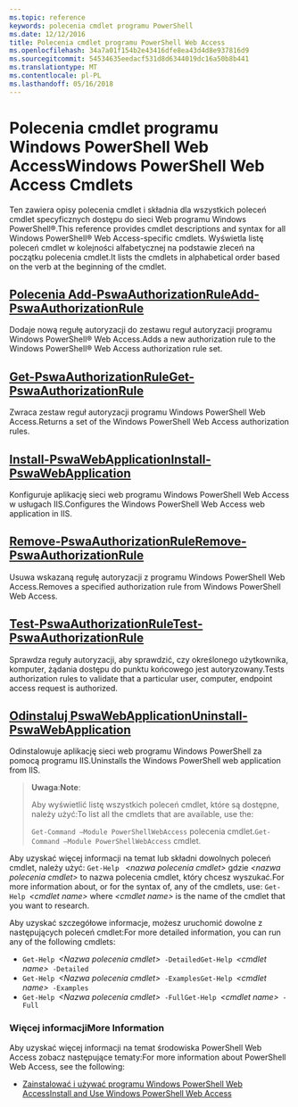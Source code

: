 ```yaml
---
ms.topic: reference
keywords: polecenia cmdlet programu PowerShell
ms.date: 12/12/2016
title: Polecenia cmdlet programu PowerShell Web Access
ms.openlocfilehash: 34a7a01f154b2e43416dfe8ea43d4d8e937816d9
ms.sourcegitcommit: 54534635eedacf531d8d6344019dc16a50b8b441
ms.translationtype: MT
ms.contentlocale: pl-PL
ms.lasthandoff: 05/16/2018
---
```

# <a name="windows-powershell-web-access-cmdlets"></a><span data-ttu-id="2a0df-103">Polecenia cmdlet programu Windows PowerShell Web Access</span><span class="sxs-lookup"><span data-stu-id="2a0df-103">Windows PowerShell Web Access Cmdlets</span></span>

<span data-ttu-id="2a0df-104">Ten zawiera opisy polecenia cmdlet i składnia dla wszystkich poleceń cmdlet specyficznych dostępu do sieci Web programu Windows PowerShell®.</span><span class="sxs-lookup"><span data-stu-id="2a0df-104">This reference provides cmdlet descriptions and syntax for all Windows PowerShell® Web Access-specific cmdlets.</span></span> <span data-ttu-id="2a0df-105">Wyświetla listę poleceń cmdlet w kolejności alfabetycznej na podstawie zleceń na początku polecenia cmdlet.</span><span class="sxs-lookup"><span data-stu-id="2a0df-105">It lists the cmdlets in alphabetical order based on the verb at the beginning of the cmdlet.</span></span>

## <a name="add-pswaauthorizationruleadd-pswaauthorizationrulemd"></a>[<span data-ttu-id="2a0df-106">Polecenia Add-PswaAuthorizationRule</span><span class="sxs-lookup"><span data-stu-id="2a0df-106">Add-PswaAuthorizationRule</span></span>](add-pswaauthorizationrule.md)

<span data-ttu-id="2a0df-107">Dodaje nową regułę autoryzacji do zestawu reguł autoryzacji programu Windows PowerShell® Web Access.</span><span class="sxs-lookup"><span data-stu-id="2a0df-107">Adds a new authorization rule to the Windows PowerShell® Web Access authorization rule set.</span></span>

## <a name="get-pswaauthorizationruleget-pswaauthorizationrulemd"></a>[<span data-ttu-id="2a0df-108">Get-PswaAuthorizationRule</span><span class="sxs-lookup"><span data-stu-id="2a0df-108">Get-PswaAuthorizationRule</span></span>](get-pswaauthorizationrule.md)

<span data-ttu-id="2a0df-109">Zwraca zestaw reguł autoryzacji programu Windows PowerShell Web Access.</span><span class="sxs-lookup"><span data-stu-id="2a0df-109">Returns a set of the Windows PowerShell Web Access authorization rules.</span></span>

## <a name="install-pswawebapplicationinstall-pswawebapplicationmd"></a>[<span data-ttu-id="2a0df-110">Install-PswaWebApplication</span><span class="sxs-lookup"><span data-stu-id="2a0df-110">Install-PswaWebApplication</span></span>](install-pswawebapplication.md)

<span data-ttu-id="2a0df-111">Konfiguruje aplikację sieci web programu Windows PowerShell Web Access w usługach IIS.</span><span class="sxs-lookup"><span data-stu-id="2a0df-111">Configures the Windows PowerShell Web Access web application in IIS.</span></span>

## <a name="remove-pswaauthorizationruleremove-pswaauthorizationrulemd"></a>[<span data-ttu-id="2a0df-112">Remove-PswaAuthorizationRule</span><span class="sxs-lookup"><span data-stu-id="2a0df-112">Remove-PswaAuthorizationRule</span></span>](remove-pswaauthorizationrule.md)

<span data-ttu-id="2a0df-113">Usuwa wskazaną regułę autoryzacji z programu Windows PowerShell Web Access.</span><span class="sxs-lookup"><span data-stu-id="2a0df-113">Removes a specified authorization rule from Windows PowerShell Web Access.</span></span>

## <a name="test-pswaauthorizationruletest-pswaauthorizationrulemd"></a>[<span data-ttu-id="2a0df-114">Test-PswaAuthorizationRule</span><span class="sxs-lookup"><span data-stu-id="2a0df-114">Test-PswaAuthorizationRule</span></span>](test-pswaauthorizationrule.md)

<span data-ttu-id="2a0df-115">Sprawdza reguły autoryzacji, aby sprawdzić, czy określonego użytkownika, komputer, żądania dostępu do punktu końcowego jest autoryzowany.</span><span class="sxs-lookup"><span data-stu-id="2a0df-115">Tests authorization rules to validate that a particular user, computer, endpoint access request is authorized.</span></span>

## <a name="uninstall-pswawebapplicationuninstall-pswawebapplicationmd"></a>[<span data-ttu-id="2a0df-116">Odinstaluj PswaWebApplication</span><span class="sxs-lookup"><span data-stu-id="2a0df-116">Uninstall-PswaWebApplication</span></span>](uninstall-pswawebapplication.md)

<span data-ttu-id="2a0df-117">Odinstalowuje aplikację sieci web programu Windows PowerShell za pomocą programu IIS.</span><span class="sxs-lookup"><span data-stu-id="2a0df-117">Uninstalls the Windows PowerShell web application from IIS.</span></span>

><span data-ttu-id="2a0df-118">**Uwaga**:</span><span class="sxs-lookup"><span data-stu-id="2a0df-118">**Note**:</span></span>
>
><span data-ttu-id="2a0df-119">Aby wyświetlić listę wszystkich poleceń cmdlet, które są dostępne, należy użyć:</span><span class="sxs-lookup"><span data-stu-id="2a0df-119">To list all the cmdlets that are available, use the:</span></span>
>
> <span data-ttu-id="2a0df-120">`Get-Command –Module PowerShellWebAccess` polecenia cmdlet.</span><span class="sxs-lookup"><span data-stu-id="2a0df-120">`Get-Command –Module PowerShellWebAccess` cmdlet.</span></span>

<span data-ttu-id="2a0df-121">Aby uzyskać więcej informacji na temat lub składni dowolnych poleceń cmdlet, należy użyć: `Get-Help ` *&lt;nazwa polecenia cmdlet&gt;* gdzie *&lt;nazwa polecenia cmdlet&gt;* to nazwa polecenia cmdlet, który chcesz wyszukać.</span><span class="sxs-lookup"><span data-stu-id="2a0df-121">For more information about, or for the syntax of, any of the cmdlets, use: `Get-Help `*&lt;cmdlet name&gt;* where *&lt;cmdlet name&gt;* is the name of the cmdlet that you want to research.</span></span>

<span data-ttu-id="2a0df-122">Aby uzyskać szczegółowe informacje, możesz uruchomić dowolne z następujących poleceń cmdlet:</span><span class="sxs-lookup"><span data-stu-id="2a0df-122">For more detailed information, you can run any of the following cmdlets:</span></span>

- <span data-ttu-id="2a0df-123">`Get-Help `*&lt;Nazwa polecenia cmdlet&gt;*` -Detailed`</span><span class="sxs-lookup"><span data-stu-id="2a0df-123">`Get-Help `*&lt;cmdlet name&gt;*` -Detailed`</span></span>
- <span data-ttu-id="2a0df-124">`Get-Help `*&lt;Nazwa polecenia cmdlet&gt;*` -Examples`</span><span class="sxs-lookup"><span data-stu-id="2a0df-124">`Get-Help `*&lt;cmdlet name&gt;*` -Examples`</span></span>
- <span data-ttu-id="2a0df-125">`Get-Help `*&lt;Nazwa polecenia cmdlet&gt;*` -Full`</span><span class="sxs-lookup"><span data-stu-id="2a0df-125">`Get-Help `*&lt;cmdlet name&gt;*` -Full`</span></span>

### <a name="more-information"></a><span data-ttu-id="2a0df-126">Więcej informacji</span><span class="sxs-lookup"><span data-stu-id="2a0df-126">More Information</span></span>

<span data-ttu-id="2a0df-127">Aby uzyskać więcej informacji na temat środowiska PowerShell Web Access zobacz następujące tematy:</span><span class="sxs-lookup"><span data-stu-id="2a0df-127">For more information about PowerShell Web Access, see the following:</span></span>

- [<span data-ttu-id="2a0df-128">Zainstalować i używać programu Windows PowerShell Web Access</span><span class="sxs-lookup"><span data-stu-id="2a0df-128">Install and Use Windows PowerShell Web Access</span></span>](../install-and-use-windows-powershell-web-access.md)
